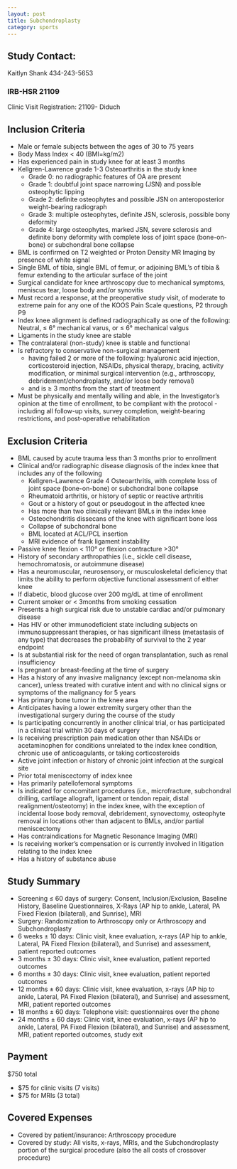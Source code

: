 ```yaml
---
layout: post
title: Subchondroplasty
category: sports
---
```


## Study Contact:  
Kaitlyn Shank
434-243-5653

### IRB-HSR 21109
Clinic Visit Registration:
21109- Diduch

##  Inclusion Criteria

- Male or female subjects between the ages of 30 to 75 years
- Body Mass Index < 40 (BMI=kg/m2)
- Has experienced pain in study knee for at least 3 months
- Kellgren-Lawrence grade 1-3 Osteoarthritis in the study knee
  - Grade 0: no radiographic features of OA are present
  - Grade 1: doubtful joint space narrowing (JSN) and possible osteophytic lipping
  - Grade 2: definite osteophytes and possible JSN on anteroposterior weight-bearing radiograph
  - Grade 3: multiple osteophytes, definite JSN, sclerosis, possible bony deformity
  - Grade 4: large osteophytes, marked JSN, severe sclerosis and definite bony deformity with complete loss of joint space (bone-on-bone) or subchondral bone collapse
- BML is confirmed on T2 weighted or Proton Density MR Imaging by presence of white signal
- Single BML of tibia, single BML of femur, or adjoining BML’s of tibia & femur extending to the articular surface of the joint
- Surgical candidate for knee arthroscopy due to mechanical symptoms, meniscus tear, loose body and/or synovitis
- Must record a response, at the preoperative study visit, of moderate to extreme pain for any one of the KOOS Pain Scale questions, P2 through P9
- Index knee alignment is defined radiographically as one of the following: Neutral, ≤ 6° mechanical varus, or ≤ 6° mechanical valgus
- Ligaments in the study knee are stable
- The contralateral (non-study) knee is stable and functional
- Is refractory to conservative non-surgical management
  - having failed 2 or more of the following: hyaluronic acid injection, corticosteroid injection, NSAIDs, physical therapy, bracing, activity modification, or minimal surgical intervention (e.g., arthroscopy, debridement/chondroplasty, and/or loose body removal)
  - and is ≥ 3 months from the start of treatment
- Must be physically and mentally willing and able, in the Investigator’s opinion at the time of enrollment, to be compliant with the protocol - including all follow-up visits, survey completion, weight-bearing restrictions, and post-operative rehabilitation

##  Exclusion Criteria

- BML caused by acute trauma less than 3 months prior to enrollment 
- Clinical and/or radiographic disease diagnosis of the index knee that includes any of the following
  - Kellgren-Lawrence Grade 4 Osteoarthritis, with complete loss of joint space (bone-on-bone) or subchondral bone collapse
  - Rheumatoid arthritis, or history of septic or reactive arthritis
  - Gout or a history of gout or pseudogout in the affected knee
  - Has more than two clinically relevant BMLs in the index knee
  - Osteochondritis dissecans of the knee with significant bone loss
  - Collapse of subchondral bone
  - BML located at ACL/PCL insertion
  - MRI evidence of frank ligament instability
- Passive knee flexion < 110° or flexion contracture >30°
- History of secondary arthropathies (i.e., sickle cell disease, hemochromatosis, or autoimmune disease)
- Has a neuromuscular, neurosensory, or musculoskeletal deficiency that limits the ability to perform objective functional assessment of either knee
- If diabetic, blood glucose over 200 mg/dL at time of enrollment
- Current smoker or < 3months from smoking cessation
- Presents a high surgical risk due to unstable cardiac and/or pulmonary disease
- Has HIV or other immunodeficient state including subjects on immunosuppressant therapies, or has significant illness (metastasis of any type) that decreases the probability of survival to the 2 year endpoint
- Is at substantial risk for the need of organ transplantation, such as renal insufficiency
- Is pregnant or breast-feeding at the time of surgery
- Has a history of any invasive malignancy (except non-melanoma skin cancer), unless treated with curative intent and with no clinical signs or symptoms of the malignancy for 5 years
- Has primary bone tumor in the knee area
- Anticipates having a lower extremity surgery other than the investigational surgery during the course of the study
- Is participating concurrently in another clinical trial, or has participated in a clinical trial within 30 days of surgery
- Is receiving prescription pain medication other than NSAIDs or acetaminophen for conditions unrelated to the index knee condition, chronic use of anticoagulants, or taking corticosteroids
- Active joint infection or history of chronic joint infection at the surgical site
- Prior total meniscectomy of index knee
- Has primarily patellofemoral symptoms
- Is indicated for concomitant procedures (i.e., microfracture, subchondral drilling, cartilage allograft, ligament or tendon repair, distal realignment/osteotomy) in the index knee, with the exception of incidental loose body removal, debridement, synovectomy, osteophyte removal in locations other than adjacent to BMLs, and/or partial meniscectomy
- Has contraindications for Magnetic Resonance Imaging (MRI)
- Is receiving worker’s compensation or is currently involved in litigation relating to the index knee
- Has a history of substance abuse

## Study Summary

- Screening ≤ 60 days of surgery: Consent, Inclusion/Exclusion, Baseline History, Baseline Questionnaires, X-Rays (AP hip to ankle, Lateral, PA Fixed Flexion (bilateral), and Sunrise), MRI
- Surgery: Randomization to Arthroscopy only or Arthroscopy and Subchondroplasty
- 6 weeks ± 10 days: Clinic visit, knee evaluation, x-rays (AP hip to ankle, Lateral, PA Fixed Flexion (bilateral), and Sunrise) and assessment, patient reported outcomes
- 3 months ± 30 days: Clinic visit, knee evaluation, patient reported outcomes
- 6 months ± 30 days: Clinic visit, knee evaluation, patient reported outcomes
- 12 months ± 60 days: Clinic visit, knee evaluation, x-rays (AP hip to ankle, Lateral, PA Fixed Flexion (bilateral), and Sunrise) and assessment, MRI, patient reported outcomes
- 18 months ± 60 days: Telephone visit: questionnaires over the phone
- 24 months ± 60 days: Clinic visit, knee evaluation, x-rays (AP hip to ankle, Lateral, PA Fixed Flexion (bilateral), and Sunrise) and assessment, MRI, patient reported outcomes, study exit

## Payment
$750 total
- $75 for clinic visits (7 visits)
- $75 for MRIs (3 total)

## Covered Expenses
- Covered by patient/insurance: Arthroscopy procedure
- Covered by study: All visits, x-rays, MRIs, and the Subchondroplasty portion of the surgical procedure (also the all costs of crossover procedure)
